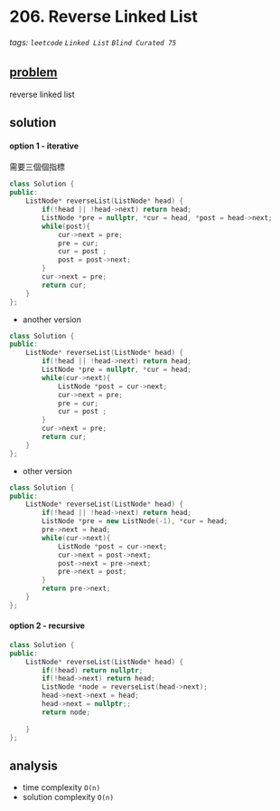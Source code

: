 # 206. Reverse Linked List

###### tags: `leetcode` `Linked List` `Blind Curated 75`

## [problem](https://leetcode.com/problems/reverse-linked-list/)



reverse linked list

## solution



#### option 1 - iterative
需要三個個指標

```c++
class Solution {
public:
    ListNode* reverseList(ListNode* head) {
        if(!head || !head->next) return head;
        ListNode *pre = nullptr, *cur = head, *post = head->next;
        while(post){
            cur->next = pre;
            pre = cur;
            cur = post ;
            post = post->next;
        }
        cur->next = pre;
        return cur;
    }
};
```
- another version 
```c++
class Solution {
public:
    ListNode* reverseList(ListNode* head) {
        if(!head || !head->next) return head;
        ListNode *pre = nullptr, *cur = head;
        while(cur->next){
            ListNode *post = cur->next;
            cur->next = pre;
            pre = cur;
            cur = post ;
        }
        cur->next = pre;
        return cur;
    }
};
```
- other version
```c++
class Solution {
public:
    ListNode* reverseList(ListNode* head) {
        if(!head || !head->next) return head;
        ListNode *pre = new ListNode(-1), *cur = head;
        pre->next = head;
        while(cur->next){
            ListNode *post = cur->next;
            cur->next = post->next;
            post->next = pre->next;
            pre->next = post;
        }
        return pre->next;
    }
};
```
#### option 2 - recursive
```c++
class Solution {
public:
    ListNode* reverseList(ListNode* head) {
        if(!head) return nullptr;
        if(!head->next) return head;
        ListNode *node = reverseList(head->next);
        head->next->next = head;
        head->next = nullptr;;
        return node;
        
    }
};
```
## analysis
- time complexity `O(n)`
- solution complexity `O(n)`
